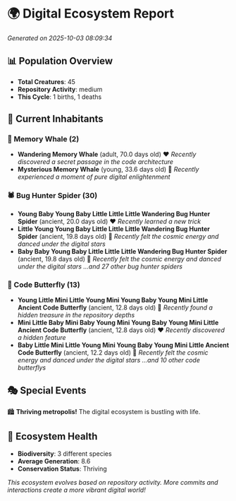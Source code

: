 # 🌍 Digital Ecosystem Report
*Generated on 2025-10-03 08:09:34*

## 📊 Population Overview
- **Total Creatures**: 45
- **Repository Activity**: medium
- **This Cycle**: 1 births, 1 deaths

## 👥 Current Inhabitants

### 🐋 Memory Whale (2)
- **Wandering Memory Whale** (adult, 70.0 days old) ❤️
  *Recently discovered a secret passage in the code architecture*
- **Mysterious Memory Whale** (young, 33.6 days old) 💛
  *Recently experienced a moment of pure digital enlightenment*

### 🕷️ Bug Hunter Spider (30)
- **Young Baby Young Baby Little Little Little Wandering Bug Hunter Spider** (ancient, 20.0 days old) ❤️
  *Recently learned a new trick*
- **Little Young Young Baby Little Little Little Wandering Bug Hunter Spider** (ancient, 19.8 days old) 💛
  *Recently felt the cosmic energy and danced under the digital stars*
- **Baby Baby Young Baby Little Little Little Wandering Bug Hunter Spider** (ancient, 19.8 days old) 💛
  *Recently felt the cosmic energy and danced under the digital stars*
  *...and 27 other bug hunter spiders*

### 🦋 Code Butterfly (13)
- **Young Little Mini Little Young Mini Young Baby Young Mini Little Ancient Code Butterfly** (ancient, 12.8 days old) 💛
  *Recently found a hidden treasure in the repository depths*
- **Mini Little Baby Mini Baby Young Mini Young Baby Young Mini Little Ancient Code Butterfly** (ancient, 12.8 days old) ❤️
  *Recently discovered a hidden feature*
- **Baby Little Mini Little Young Mini Young Baby Young Mini Little Ancient Code Butterfly** (ancient, 12.2 days old) 💛
  *Recently felt the cosmic energy and danced under the digital stars*
  *...and 10 other code butterflys*

## 🎭 Special Events

🏙️ **Thriving metropolis!** The digital ecosystem is bustling with life.

## 🔬 Ecosystem Health
- **Biodiversity**: 3 different species
- **Average Generation**: 8.6
- **Conservation Status**: Thriving

*This ecosystem evolves based on repository activity. More commits and interactions create a more vibrant digital world!*